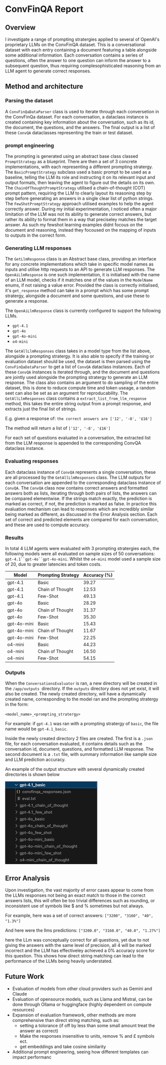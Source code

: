 # ConvFinQA Report

## Overview

I investigate a range of prompting stratergies applied to several of OpenAI's proprietary LLMs on the ConvFinQA dataset. This is a conversational dataset with each entry containing a document featuring a table alongside some additional information. Each conversation contains a series of questions, often the answer to one question can inform the answer to a subsequent question, thus requiring complesophisticated reasoning from an LLM agent to generate correct responses.

## Method and architecture

### Parsing the dataset

A `ConvFinQaDataParser` class is used to iterate through each conversetion in the ConvFinQa dataset. For each conversation, a dataclass instance is created containing key information about the conversation, such as its id, the document, the questions, and the answers. The final output is a list of these `ConvQA` dataclasses representing the train or test dataset.

### prompt engineering

The prompting is generated using an abstract base class classed `PromptStrategy` as a blueprint. There are then a set of 3 concrete implementations, with each representing a different prompting stratergy. The `BasicPromptStrategy` subclass used a basic prompt to be used as a baseline, telling the LLM its role and instructing it on its relevant input and output formats, then leaving the agent to figure out the details on its own. The `ChainOfThoughtPromptStrategy` utilised a chain-of-thought (COT) prompt pattern, requiring the LLM to clearly layout its reasoning step by step before generating an answers in a single clear list of python strings. The `FewShotPromptStrategy` approach utilised examples to help the agent correctly answer. During my initial experimentation, I noticed often a major limitation of the LLM was not its ability to generate correct answers, but rather its ability to format them in a way that preciseley matches the target answer. As such my fewshot learning examples didnt focous on the document and reasoning, instead they focoused on the mapping of inputs to outputs in the correct form.

### Generating LLM responses

The `GetLlmResponse` class is an Abstract base class, providing an interface for any concrete implementations which take in specific model names as inputs and utilise http requests to an API to generate LLM responses. The `OpenAiLlmResponse` is one such implementation, it is initialised with the name of an LLM model, checks if it matches one of the values in the `ModelName` enums, if not raising a value error. Provided the class is correctly initialised, it's `get_response` method can take in a prompt which has some prompt stratergy, alongside a document and some questions, and use these to generate a response.

The `OpenAiLlmResponse` class is currently configured to support the following LLMs.

- `gpt-4.1` 
- `gpt-4o`
- `gpt-4o-mini` 
- `o4-mini`

The `GetAllLlmResponses` class takes in a model type from the list above, alongside a prompting stratergy. It is also able to specify if the training or evaluation dataset should be used, the dataset is then parsed using the `ConvFinQaDataParser` to get a list of `ConvQA` dataclass instances. Each of these `ConvQA` instances is iterated through, and the document and questions are jointly used alongside the prompting stratergy to generate an LLM response. The class also contains an argument to do sampling of the entire dataset, this is done to reduce compute time and token useage, a random seet can also be set as an argument for reproducability. The `GetAllLlmResponses` class contains a `extract_list_from_llm_response` method, this takes the entire string output from a prompt response, and extracts just the final list of strings. 

E.g. given a response of: `the correct answers are ['12', '-8', '£16']`

The method will return a list of `['12', '-8', '£16']`

For each set of questions evaluated in a conversation, the extracted list from the LLM response is appended to the corresponding ConvQA dataclass instance.

### Evaluating responses

Each dataclass instance of `ConvQA` represents a single conversation, these are all processed by the `GetAllLlmResponses` class. The LLM outputs for each conversation are appended to the corresponding dataclass instance of `ConvQA`. The `ConvQA` class now contains correct answers and formatted answers both as lists, iterating through both pairs of lists, the answers can be compared elementwise. If the strings match exactly, the prediction is marked as correct, if not, the prediction is marked as false. In practice this evaluation mechanism can lead to responses which are incredibly similar being marked as different, as discussed in the Error Analysis section. Each set of correct and predicted elements are compared for each conversation, and these are used to compute accuracy.

### Results

In total 4 LLM agents were evaluated with 3 prompting stratergies each, the following models were all evaluated on sample sizes of 50 conversations: `gpt-4.1``gpt-4o``gpt-4o-mini`. Whilst the `o4-mini` model used a sample size of 20, due to greater latencies and token costs.

| Model       | Prompting Strategy | Accuracy (%) |
| ----------- | ------------------ | ------------ |
| gpt-4.1     | Basic              | 39.27        |
| gpt-4.1     | Chain of Thought   | 12.53        |
| gpt-4.1     | Few-Shot           | 49.13        |
| gpt-4o      | Basic              | 28.29        |
| gpt-4o      | Chain of Thought   | 31.37        |
| gpt-4o      | Few-Shot           | 35.30        |
| gpt-4o-mini | Basic              | 15.43        |
| gpt-4o-mini | Chain of Thought   | 11.67        |
| gpt-4o-mini | Few-Shot           | 22.25        |
| o4-mini     | Basic              | 44.23        |
| o4-mini     | Chain of Thought   | 16.50        |
| o4-mini     | Few-Shot           | 54.15        |




### Outputs

When the `ConversationsEvaluator` is ran, a new directory will be created in the `/app/outputs `directory. If the `outputs` directory does not yet exist, it will also be created. The newly created directory, will have a dynamically created name, corresponding to the model ran and the prompting stratergy in the form:

`<model_name>_<prompting_stratergy>`

For example: if `gpt-4.1` was ran with a prompting stratergy of `basic`, the file name would be `gpt-4.1_basic`.

Inside the newly created directory 2 files are created. The first is a `.json` file, for each conversation evaluated, it contains details such as the conversation id, document, questions, and formatted LLM response. The second document is a `.txt` file, with summary information like sample size and LLM prediction accuracy. 

An example of the output structure with several dynamically created directories is shown below

![alt text](images/image1.png)

## Error Analysis

Upon investigation, the vast majority of error cases appear to come from the LLMs responses not being an exact match to those in the correct answers lists, this will often be too trivial differences such as rounding, or inconsistent use of symbols like $ and % sometimes but not always. 

For example, here was a set of correct answers: `["3200", "3160", "40", "1.3%"]`

And here were the llms predictions: `["3200.0", "3160.0", "40.0", "1.27%"]`

here the LLm was conceptually correct for all questions, yet due to not giving the answers with the same level of precision, all 4 will be marked incorrect and the LLM has effectiveley achieved a 0% accuracy score for this question. This shows how direct string matching can lead to the performance of the LLMs being heavily understated.


## Future Work 

- Evaluation of models from other cloud providers such as Gemini and Claude
- Evaluation of opensource models, such as Llama and Mistral, can be done through Ollama or huggingface (highly dependent on compute resources)
- Expansion of evaluation framework, other methods are more comprehensive than direct string matching, such as:
  - setting a tolorance (if off by less than some small amount treat the answer as correct)
  - Make the responses insensitive to units, remove % and £ symbols ect.
  - get embeddings and take cosine similarity
- Additional prompt engineering, seeing how different templates can impact performanc
